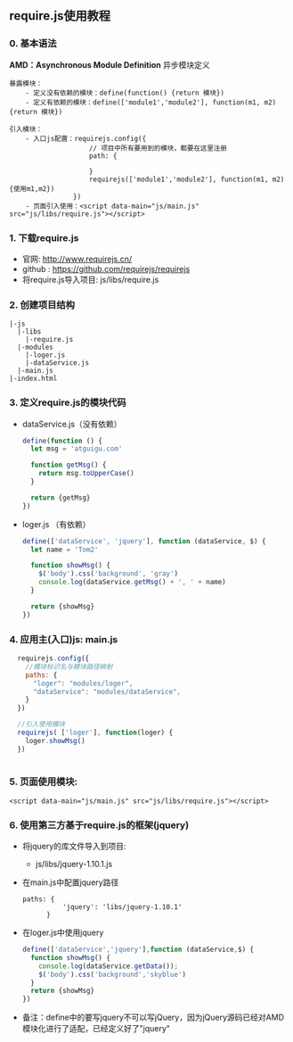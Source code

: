 ## require.js使用教程

### 0. 基本语法

**AMD：Asynchronous Module Definition**  异步模块定义

```
暴露模块：
	- 定义没有依赖的模块：define(function() {return 模块})
	- 定义有依赖的模块：define(['module1','module2'], function(m1, m2) {return 模块})
	
引入模块：
	- 入口js配置：requirejs.config({
                    // 项目中所有要用到的模块，都要在这里注册
                    path: {

                    }
                    requirejs(['module1','module2'], function(m1, m2) {使用m1,m2})
                })
    - 页面引入使用：<script data-main="js/main.js" src="js/libs/require.js"></script>
```



### 1. 下载require.js

  * 官网: http://www.requirejs.cn/
  * github : https://github.com/requirejs/requirejs
  * 将require.js导入项目: js/libs/require.js 
### 2. 创建项目结构

  ```
  |-js
    |-libs
      |-require.js
    |-modules
      |-loger.js
      |-dataService.js
    |-main.js
  |-index.html
  ```
### 3. 定义require.js的模块代码

  * dataService.js（没有依赖）
    ```js
    define(function () {
      let msg = 'atguigu.com'
    
      function getMsg() {
        return msg.toUpperCase()
      }
    
      return {getMsg}
    })
    ```
  * loger.js  （有依赖）
    ```js
    define(['dataService', 'jquery'], function (dataService, $) {
      let name = 'Tom2'
    
      function showMsg() {
        $('body').css('background', 'gray')
        console.log(dataService.getMsg() + ', ' + name)
      }
    
      return {showMsg}
    })
    ```
### 4. 应用主(入口)js: main.js

  ```js
    requirejs.config({
      //模块标识名与模块路径映射
      paths: {
        "loger": "modules/loger",
        "dataService": "modules/dataService",
      }
    })
  
    //引入使用模块
    requirejs( ['loger'], function(loger) {
      loger.showMsg()
    })
    
  ```

### 5. 页面使用模块:

  ```<script data-main="js/main.js" src="js/libs/require.js"></script>```
    

### 6. 使用第三方基于require.js的框架(jquery)

  * 将jquery的库文件导入到项目: 
    
    * js/libs/jquery-1.10.1.js
  * 在main.js中配置jquery路径
    ```
    paths: {
              'jquery': 'libs/jquery-1.10.1'
          }
    ```
  * 在loger.js中使用jquery
    ```js
    define(['dataService','jquery'],function (dataService,$) {
      function showMsg() {
        console.log(dataService.getData());
        $('body').css('background','skyblue')
      }
      return {showMsg}
    })
    ```
  * 备注：define中的要写jquery不可以写jQuery，因为jQuery源码已经对AMD模块化进行了适配，已经定义好了"jquery"